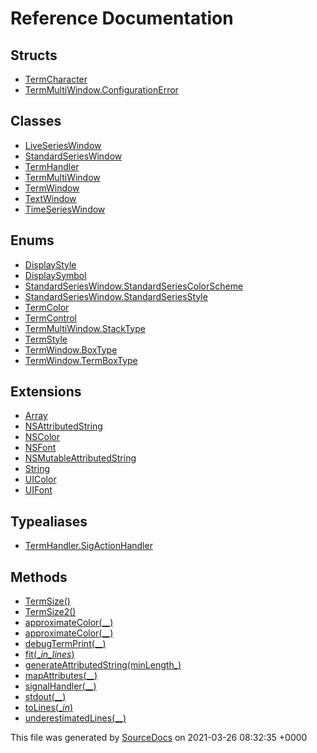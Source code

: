 # Reference Documentation

## Structs

-   [TermCharacter](structs/TermCharacter.md)
-   [TermMultiWindow.ConfigurationError](structs/TermMultiWindow.ConfigurationError.md)

## Classes

-   [LiveSeriesWindow](classes/LiveSeriesWindow.md)
-   [StandardSeriesWindow](classes/StandardSeriesWindow.md)
-   [TermHandler](classes/TermHandler.md)
-   [TermMultiWindow](classes/TermMultiWindow.md)
-   [TermWindow](classes/TermWindow.md)
-   [TextWindow](classes/TextWindow.md)
-   [TimeSeriesWindow](classes/TimeSeriesWindow.md)

## Enums

-   [DisplayStyle](enums/DisplayStyle.md)
-   [DisplaySymbol](enums/DisplaySymbol.md)
-   [StandardSeriesWindow.StandardSeriesColorScheme](enums/StandardSeriesWindow.StandardSeriesColorScheme.md)
-   [StandardSeriesWindow.StandardSeriesStyle](enums/StandardSeriesWindow.StandardSeriesStyle.md)
-   [TermColor](enums/TermColor.md)
-   [TermControl](enums/TermControl.md)
-   [TermMultiWindow.StackType](enums/TermMultiWindow.StackType.md)
-   [TermStyle](enums/TermStyle.md)
-   [TermWindow.BoxType](enums/TermWindow.BoxType.md)
-   [TermWindow.TermBoxType](enums/TermWindow.TermBoxType.md)

## Extensions

-   [Array](extensions/Array.md)
-   [NSAttributedString](extensions/NSAttributedString.md)
-   [NSColor](extensions/NSColor.md)
-   [NSFont](extensions/NSFont.md)
-   [NSMutableAttributedString](extensions/NSMutableAttributedString.md)
-   [String](extensions/String.md)
-   [UIColor](extensions/UIColor.md)
-   [UIFont](extensions/UIFont.md)

## Typealiases

-   [TermHandler.SigActionHandler](typealiases/TermHandler.SigActionHandler.md)

## Methods

-   [TermSize()](methods/TermSize().md)
-   [TermSize2()](methods/TermSize2().md)
-   [approximateColor(__)](methods/approximateColor(__).md)
-   [approximateColor(__)](methods/approximateColor(__).md)
-   [debugTermPrint(__)](methods/debugTermPrint(__).md)
-   [fit(__in_lines_)](methods/fit(__in_lines_).md)
-   [generateAttributedString(minLength_)](methods/generateAttributedString(minLength_).md)
-   [mapAttributes(__)](methods/mapAttributes(__).md)
-   [signalHandler(__)](methods/signalHandler(__).md)
-   [stdout(__)](methods/stdout(__).md)
-   [toLines(__in_)](methods/toLines(__in_).md)
-   [underestimatedLines(__)](methods/underestimatedLines(__).md)

This file was generated by [SourceDocs](https://github.com/eneko/SourceDocs) on 2021-03-26 08:32:35 +0000